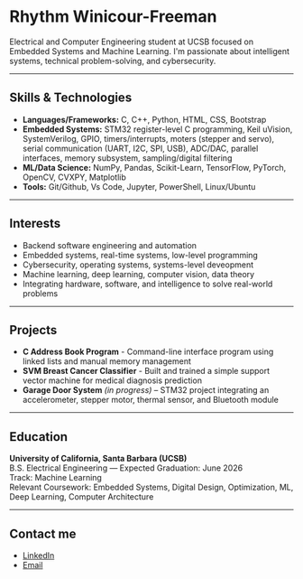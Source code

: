 # Rhythm Winicour-Freeman

Electrical and Computer Engineering student at UCSB focused on Embedded Systems and Machine Learning. I'm passionate about intelligent systems, technical problem-solving, and cybersecurity.

---

## Skills & Technologies

- **Languages/Frameworks:** C, C++, Python, HTML, CSS, Bootstrap
- **Embedded Systems:** STM32 register-level C programming, Keil uVision, SystemVerilog, GPIO, timers/interrupts, moters (stepper and servo), serial communication (UART, I2C, SPI, USB), ADC/DAC, parallel interfaces, memory subsystem, sampling/digital filtering
- **ML/Data Science:** NumPy, Pandas, Scikit-Learn, TensorFlow, PyTorch, OpenCV, CVXPY, Matplotlib
- **Tools:** Git/Github, Vs Code, Jupyter, PowerShell, Linux/Ubuntu

---

## Interests

- Backend software engineering and automation
- Embedded systems, real-time systems, low-level programming
- Cybersecurity, operating systems, systems-level deveopment
- Machine learning, deep learning, computer vision, data theory
- Integrating hardware, software, and intelligence to solve real-world problems


---

## Projects

- **C Address Book Program** - Command-line interface program using linked lists and manual memory management
- **SVM Breast Cancer Classifier** - Built and trained a simple support vector machine for medical diagnosis prediction
- **Garage Door System** *(in progress)* – STM32 project integrating an accelerometer, stepper motor, thermal sensor, and Bluetooth module

---

## Education

**University of California, Santa Barbara (UCSB)**  
B.S. Electrical Engineering — Expected Graduation: June 2026  
Track: Machine Learning  
Relevant Coursework: Embedded Systems, Digital Design, Optimization, ML, Deep Learning, Computer Architecture

---

## Contact me

- [LinkedIn](https://www.linkedin.com/in/rhythm-winicour-freeman-975b74289)
- [Email](mailto:rwinicourfreeman@gmail.com)
